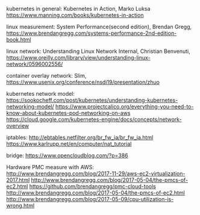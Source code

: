 kubernetes in general: Kubernetes in Action, Marko Luksa https://www.manning.com/books/kubernetes-in-action

linux measurement: System Performance(second edition), Brendan Gregg, https://www.brendangregg.com/systems-performance-2nd-edition-book.html

linux network: Understanding Linux Network Internal, Christian Benvenuti, https://www.oreilly.com/library/view/understanding-linux-network/0596002556/

container overlay network: Slim, https://www.usenix.org/conference/nsdi19/presentation/zhuo

kubernetes network model:
https://sookocheff.com/post/kubernetes/understanding-kubernetes-networking-model/
https://www.projectcalico.org/everything-you-need-to-know-about-kubernetes-pod-networking-on-aws
https://cloud.google.com/kubernetes-engine/docs/concepts/network-overview

iptables: 
http://ebtables.netfilter.org/br_fw_ia/br_fw_ia.html
https://www.karlrupp.net/en/computer/nat_tutorial

bridge:
https://www.opencloudblog.com/?p=386

Hardware PMC measure with AWS:
http://www.brendangregg.com/blog/2017-11-29/aws-ec2-virtualization-2017.html
http://www.brendangregg.com/blog/2017-05-04/the-pmcs-of-ec2.html
https://github.com/brendangregg/pmc-cloud-tools
http://www.brendangregg.com/blog/2017-05-04/the-pmcs-of-ec2.html
http://www.brendangregg.com/blog/2017-05-09/cpu-utilization-is-wrong.html





